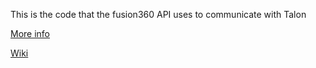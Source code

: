 This is the code that the fusion360 API uses to communicate with Talon

[More info](https://github.com/Cyberneticbacon/Talon_Voice3D)

[Wiki](https://github.com/Cyberneticbacon/Talon_Voice3D/wiki)
